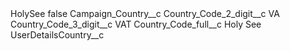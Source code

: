 <?xml version="1.0" encoding="UTF-8"?>
<CustomMetadata xmlns="http://soap.sforce.com/2006/04/metadata" xmlns:xsi="http://www.w3.org/2001/XMLSchema-instance" xmlns:xsd="http://www.w3.org/2001/XMLSchema">
    <label>HolySee</label>
    <protected>false</protected>
    <values>
        <field>Campaign_Country__c</field>
        <value xsi:nil="true"/>
    </values>
    <values>
        <field>Country_Code_2_digit__c</field>
        <value xsi:type="xsd:string">VA</value>
    </values>
    <values>
        <field>Country_Code_3_digit__c</field>
        <value xsi:type="xsd:string">VAT</value>
    </values>
    <values>
        <field>Country_Code_full__c</field>
        <value xsi:type="xsd:string">Holy See</value>
    </values>
    <values>
        <field>UserDetailsCountry__c</field>
        <value xsi:nil="true"/>
    </values>
</CustomMetadata>
